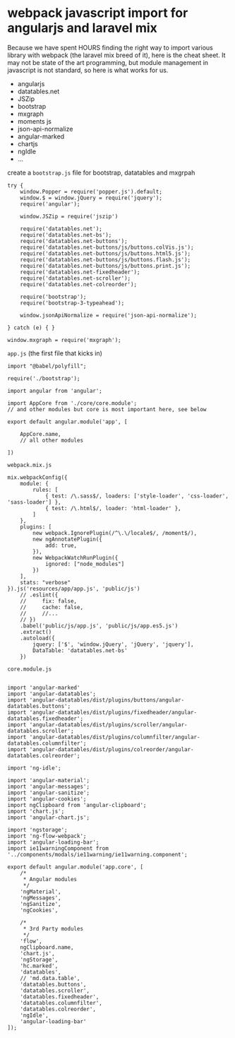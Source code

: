 # webpack javascript import for angularjs and laravel mix

Because we have spent HOURS finding the right way to import various library with webpack (the laravel mix breed of it), here is the cheat sheet.  It may not be state of the art programming, but module management in javascript is not standard, so here is what works for us.

* angularjs
* datatables.net
* JSZip
* bootstrap
* mxgraph
* moments js
* json-api-normalize
* angular-marked
* chartjs
* ngIdle
* ...

create a `bootstrap.js` file for bootstrap, datatables and mxgrpah


```
try {
    window.Popper = require('popper.js').default;
    window.$ = window.jQuery = require('jquery');
    require('angular');

    window.JSZip = require('jszip')

    require('datatables.net');
    require('datatables.net-bs');
    require('datatables.net-buttons');
    require('datatables.net-buttons/js/buttons.colVis.js');
    require('datatables.net-buttons/js/buttons.html5.js');
    require('datatables.net-buttons/js/buttons.flash.js');
    require('datatables.net-buttons/js/buttons.print.js');
    require('datatables.net-fixedheader');
    require('datatables.net-scroller');
    require('datatables.net-colreorder');

    require('bootstrap');
    require('bootstrap-3-typeahead');

    window.jsonApiNormalize = require('json-api-normalize');

} catch (e) { }

window.mxgraph = require('mxgraph');
```

`app.js` (the first file that kicks in)


```
import "@babel/polyfill";

require('./bootstrap');

import angular from 'angular';

import AppCore from './core/core.module';
// and other modules but core is most important here, see below

export default angular.module('app', [
    
    AppCore.name,
    // all other modules

])
```


`webpack.mix.js`

```
mix.webpackConfig({
    module: {
        rules: [
            { test: /\.sass$/, loaders: ['style-loader', 'css-loader', 'sass-loader'] },
            { test: /\.html$/, loader: 'html-loader' },
        ]
    },
    plugins: [
        new webpack.IgnorePlugin(/^\.\/locale$/, /moment$/),
        new ngAnnotatePlugin({
            add: true,
        }),
        new WebpackWatchRunPlugin({
            ignored: ["node_modules"]
        })
    ],
    stats: "verbose"
}).js('resources/app/app.js', 'public/js')
    // .eslint({
    //     fix: false,
    //     cache: false,
    //     //...
    // })
    .babel('public/js/app.js', 'public/js/app.es5.js')
    .extract()
    .autoload({
        jquery: ['$', 'window.jQuery', 'jQuery', 'jquery'],
        DataTable: 'datatables.net-bs'
    })

```

`core.module.js`

```

import 'angular-marked'
import 'angular-datatables';
import 'angular-datatables/dist/plugins/buttons/angular-datatables.buttons';
import 'angular-datatables/dist/plugins/fixedheader/angular-datatables.fixedheader';
import 'angular-datatables/dist/plugins/scroller/angular-datatables.scroller';
import 'angular-datatables/dist/plugins/columnfilter/angular-datatables.columnfilter';
import 'angular-datatables/dist/plugins/colreorder/angular-datatables.colreorder';

import 'ng-idle';

import 'angular-material';
import 'angular-messages';
import 'angular-sanitize';
import 'angular-cookies';
import ngClipboard from 'angular-clipboard';
import 'chart.js';
import 'angular-chart.js';

import 'ngstorage';
import 'ng-flow-webpack';
import 'angular-loading-bar';
import ie11warningComponent from '../components/modals/ie11warning/ie11warning.component';

export default angular.module('app.core', [
    /*
     * Angular modules
     */
    'ngMaterial',
    'ngMessages',
    'ngSanitize',
    'ngCookies',

    /*
     * 3rd Party modules
     */
    'flow',
    ngClipboard.name,
    'chart.js',
    'ngStorage',
    'hc.marked',
    'datatables',
    // 'md.data.table',
    'datatables.buttons',
    'datatables.scroller',
    'datatables.fixedheader',
    'datatables.columnfilter',
    'datatables.colreorder',
    'ngIdle',
    'angular-loading-bar'
]);

```
